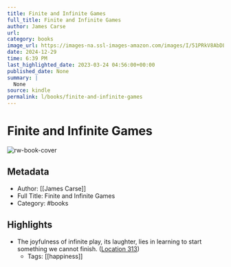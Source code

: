 ```yaml
---
title: Finite and Infinite Games
full_title: Finite and Infinite Games
author: James Carse
url: 
category: books
image_url: https://images-na.ssl-images-amazon.com/images/I/51PRkV8AbDL._SL200_.jpg
date: 2024-12-29
time: 6:39 PM
last_highlighted_date: 2023-03-24 04:56:00+00:00
published_date: None
summary: |
  None
source: kindle
permalink: l/books/finite-and-infinite-games
---
```

# Finite and Infinite Games

![rw-book-cover](https://images-na.ssl-images-amazon.com/images/I/51PRkV8AbDL._SL200_.jpg)

## Metadata
- Author: [[James Carse]]
- Full Title: Finite and Infinite Games
- Category: #books

## Highlights
- The joyfulness of infinite play, its laughter, lies in learning to start something we cannot finish. ([Location 313](https://readwise.io/to_kindle?action=open&asin=B004W3FM4A&location=313))
    - Tags: [[happiness]] 


